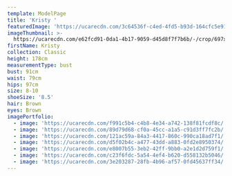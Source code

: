 ```yaml
---
template: ModelPage
title: 'Kristy '
featuredImage: 'https://ucarecdn.com/3c64536f-c4ed-4fd5-b93d-164cfc5e9165/'
imageThumbnail: >-
  https://ucarecdn.com/e62fcd91-0da1-4b17-9059-d45d8f7f7b6b/-/crop/697x985/491,399/-/preview/
firstName: Kristy
collection: Classic
height: 178cm
measurementType: bust
bust: 91cm
waist: 79cm
hips: 97cm
size: 8-10
shoeSize: '8.5'
hair: Brown
eyes: Brown
imagePortfolio:
  - image: 'https://ucarecdn.com/f991c5b4-c4b8-4e34-a742-138f81fcdf8c/'
  - image: 'https://ucarecdn.com/89d79d68-cf0a-45cc-a1a5-c91d3ff7fc2b/'
  - image: 'https://ucarecdn.com/121ac59a-84a3-4417-860c-990ca18ad7f1/'
  - image: 'https://ucarecdn.com/d5f02b4c-a477-43dd-a883-0fd2e8950374/'
  - image: 'https://ucarecdn.com/e8007b55-3eb2-42ff-9bb0-a2e1d2d759f1/'
  - image: 'https://ucarecdn.com/c23f6fdc-5a54-4ef4-b620-d558132b5046/'
  - image: 'https://ucarecdn.com/3e203287-28fb-4b96-af57-0fd45637ff34/'
---
```


